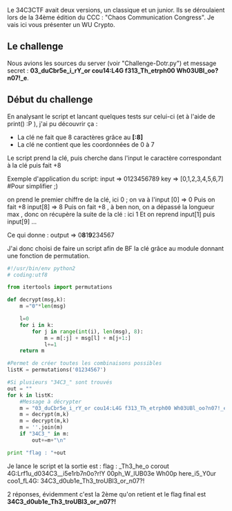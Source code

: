 Le 34C3CTF avait deux versions, un classique et un junior. Ils se déroulaient lors de la 34ème édition du CCC : "Chaos Communication Congress".
Je vais ici vous présenter un WU Crypto.

<h2>Le challenge</h2>

Nous avions les sources du server (voir "Challenge-Dotr.py") et message secret : <b>03_duCbr5e_i_rY_or cou14:L4G f313_Th_etrph00 Wh03UBl_oo?n07!_e</b>.

<h2>Début du challenge</h2>
En analysant le script et lancant quelques tests sur celui-ci (et à l'aide de print() :P ), j'ai pu découvrir ça :

<ul>
	<li>La clé ne fait que 8 caractères grâce au <b>[:8]</b></li>
	<li>La clé ne contient que les coordonnées de 0 à 7</li>
</ul>

Le script prend la clé, puis cherche dans l'input le caractère correspondant à la clé puis fait +8

Exemple d'application du script:
input => 0123456789
key   => [0,1,2,3,4,5,6,7] #Pour simplifier ;)

on prend le premier chiffre de la clé, ici 0 ;
on va à l'input [0] => 0
Puis on fait +8  input[8] => 8
Puis on fait +8 , à ben non, on a dépassé la longueur max , donc on récupère la suite de la clé : ici 1
Et on reprend input[1] puis input[9] ...

Ce qui donne : output => 0<b>8</b>1<b>9</b>234567

J'ai donc choisi de faire un script afin de BF la clé grâce au module donnant une fonction de permutation.

``` python
#!/usr/bin/env python2
# coding:utf8

from itertools import permutations

def decrypt(msg,k):
    m ="0"*len(msg) 

    l=0
    for i in k:
        for j in range(int(i), len(msg), 8):
            m = m[:j] + msg[l] + m[j+1:]
            l+=1
    return m

#Permet de créer toutes les combinaisons possibles
listK = permutations('01234567')

#Si plusieurs "34C3_" sont trouvés
out = ""
for k in listK:
	#Message à décrypter
	m = "03_duCbr5e_i_rY_or cou14:L4G f313_Th_etrph00 Wh03UBl_oo?n07!_e"
	m = decrypt(m,k)
	m = decrypt(m,k)
	m = ''.join(m)
	if "34C3_" in m:
		out+=m+"\n"

print "flag : "+out
```

Je lance le script et la sortie est :
flag : _Th3_he_o corout 4G:Lrf1u_d034C3__i5e1rb7n0o?r!Y 00ph_W_lUB03e
Wh00p here_i5_Y0ur coo1_fL4G: 34C3_d0ub1e_Th3_troUBl3_or_n07?!

2 réponses, évidemment c'est la 2ème qu'on retient et le flag final est <strong>34C3_d0ub1e_Th3_troUBl3_or_n07?!</strong>